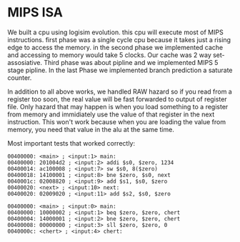





# MIPS ISA
We built a cpu using logisim evolution. this cpu will execute most of MIPS instructions. first phase was a single cycle cpu because it takes just a rising edge to access the memory.
in the second phase we implemented cache and accessing to memory would take 5 clocks. Our cache was 2 way set-assosiative. Third phase was about pipline and we implemented MIPS  5 stage
pipline. In the last Phase we implemented branch prediction a saturate counter. 

In addition to all above works, we handled RAW hazard so if you read from a register too soon, the real value will be fast forwarded to output of register file.
Only hazard that may happen is when you load something to a register from memory and immidiately use the value of that register in the next instruction.
This won't work because when you are loading the value from memory, you need that value in the alu at the same time.

Most important tests that worked correctly:
```
00400000: <main> ; <input:1> main:
00400000: 201004d2 ; <input:2> addi $s0, $zero, 1234
00400014: ac100008 ; <input:7> sw $s0, 8($zero)
00400018: 14100001 ; <input:8> bne $zero, $s0, next
0040001c: 02008820 ; <input:9> add $s1, $s0, $zero
00400020: <next> ; <input:10> next:
00400020: 02009020 ; <input:11> add $s2, $s0, $zero
```

```
00400000: <main> ; <input:0> main:
00400000: 10000002 ; <input:1> beq $zero, $zero, chert
00400004: 14000001 ; <input:2> bne $zero, $zero, chert
00400008: 00000000 ; <input:3> sll $zero, $zero, 0
0040000c: <chert> ; <input:4> chert:
```
